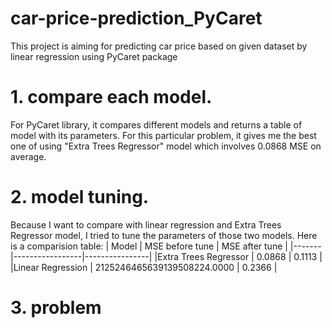 # car-price-prediction_PyCaret
This project is aiming for predicting car price based on given dataset by linear regression using PyCaret package

# 1. compare each model.
For PyCaret library, it compares different models and returns a table of model with its parameters. For this particular problem, it gives me the best one of using "Extra Trees Regressor" model which involves 0.0868 MSE on average. 

# 2. model tuning. 
Because I want to compare with linear regression and Extra Trees Regressor model, I tried to tune the parameters of those two models. 
Here is a comparision table: 
| Model | MSE before tune | MSE after tune |
|-------|-----------------|----------------|
|Extra Trees Regressor | 0.0868 | 0.1113 |
|Linear Regression | 2125246465639139508224.0000 | 0.2366 |

# 3. problem
